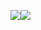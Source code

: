 <img src="https://camo.githubusercontent.com/a6387cf4aa022c5d75617b55eb0f7cdc5bd87870/68747470733a2f2f73656d6170686f726563692e636f6d2f6170692f76312f70726f6a656374732f36303463626538662d343464652d343735342d393961352d3238626331313736346233392f3437313630312f62616467652e737667"></img><img src="https://camo.githubusercontent.com/50feb6102b3298ec51243929e9ad8e1db2ef90af/68747470733a2f2f7472617669732d63692e6f72672f576f686c686162656e642d4e6574776f726b732f5047452d50726f6a6563742e7376673f6272616e63683d6d6173746572"></img>
